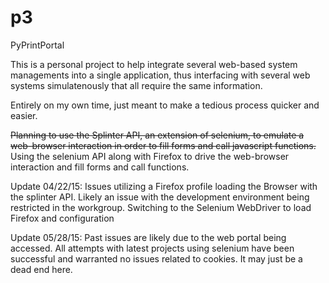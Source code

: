 # p3
PyPrintPortal


This is a personal project to help integrate several web-based system managements into a single application, 
thus interfacing with several web systems simulatenously that all require the same information. 

Entirely on my own time, just meant to make a tedious process quicker and easier.

<s>Planning to use the Splinter API, an extension of selenium, to emulate a web-browser interaction in order to 
fill forms and call javascript functions. </s><br/>
Using the selenium API along with Firefox to drive the web-browser interaction and fill forms and call functions. 

Update 04/22/15: Issues utilizing a Firefox profile loading the Browser with the splinter API. 
Likely an issue with the development environment being restricted in the workgroup.
Switching to the Selenium WebDriver to load Firefox and configuration

Update 05/28/15: Past issues are likely due to the web portal being accessed. All attempts with latest projects using selenium have been successful and warranted no issues related to cookies. It may just be a dead end here.
